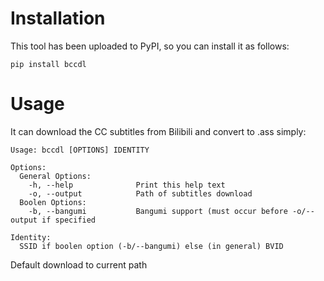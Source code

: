 # Installation
This tool has been uploaded to PyPI, so you can install it as follows:
```shell
pip install bccdl
```

# Usage
It can download the CC subtitles from Bilibili and convert to .ass simply:
```
Usage: bccdl [OPTIONS] IDENTITY

Options:
  General Options:
    -h, --help				Print this help text
    -o, --output			Path of subtitles download
  Boolen Options:
    -b, --bangumi			Bangumi support (must occur before -o/--output if specified

Identity:
  SSID if boolen option (-b/--bangumi) else (in general) BVID
```
Default download to current path
